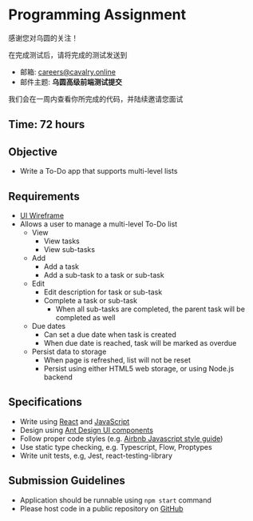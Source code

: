 # Programming Assignment

感谢您对乌圆的关注！

在完成测试后，请将完成的测试发送到

- 邮箱: careers@cavalry.online
- 邮件主题: **乌圆高级前端测试提交**

我们会在一周内查看你所完成的代码，并陆续邀请您面试

## Time: 72 hours

## Objective

- Write a To-Do app that supports multi-level lists

## Requirements

- [UI Wireframe](https://whimsical.com/coding-test-advanced-DZEmCw8RCDo2iDGoitDWMu@2Ux7TurymMwm9pmiP7QN)
- Allows a user to manage a multi-level To-Do list
  - View
    - View tasks
    - View sub-tasks
  - Add
    - Add a task
    - Add a sub-task to a task or sub-task
  - Edit
    - Edit description for task or sub-task
    - Complete a task or sub-task
      - When all sub-tasks are completed, the parent task will be completed as well
  - Due dates
    - Can set a due date when task is created
    - When due date is reached, task will be marked as overdue
  - Persist data to storage
    - When page is refreshed, list will not be reset
    - Persist using either HTML5 web storage, or using Node.js backend

## Specifications

- Write using [React](https://zh-hans.reactjs.org/docs/getting-started.html) and [JavaScript](https://developer.mozilla.org/zh-CN/docs/Web/JavaScript)
- Design using [Ant Design UI components](https://ant.design/index-cn)
- Follow proper code styles (e.g. [Airbnb Javascript style guide](https://github.com/lin-123/javascript))
- Use static type checking, e.g. Typescript, Flow, Proptypes
- Write unit tests, e.g, Jest, react-testing-library

## Submission Guidelines

- Application should be runnable using `npm start` command
- Please host code in a public repository on [GitHub](https://github.com/)
